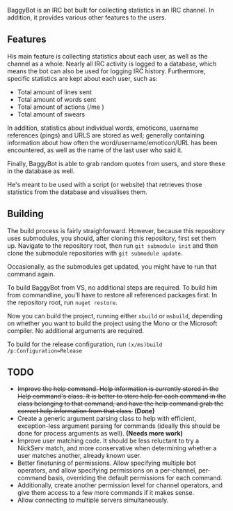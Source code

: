 
BaggyBot is an IRC bot built for collecting statistics in an IRC channel.
In addition, it provides various other features to the users.

Features
--------

His main feature is collecting statistics about each user, as well as the channel as a whole.
Nearly all IRC activity is logged to a database, which means the bot can also be used for logging IRC history.
Furthermore, specific statistics are kept about each user, such as:
 - Total amount of lines sent
 - Total amount of words sent
 - Total amount of actions (/me <action>)
 - Total amount of swears
 
In addition, statistics about individual words, emoticons, username references (pings) and URLS are stored as well; 
generally containing information about how often the word/username/emoticon/URL has been encountered,
as well as the name of the last user who said it.

Finally, BaggyBot is able to grab random quotes from users, and store these in the database as well.

He's meant to be used with a script (or website) that retrieves those statistics from the database and visualises them.

Building
--------
The build process is fairly straighforward. However, because this repository uses submodules,
you should, after cloning this repository, first set them up. Navigate to the repository root,
then run `git submodule init` and then clone the submodule repositories with `git submodule update`.

Occasionally, as the submodules get updated, you might have to run that command again.

To build BaggyBot from VS, no additional steps are required. To build him from commandline,
you'll have to restore all referenced packages first. In the repository root, run `nuget restore`.

Now you can build the project, running either `xbuild` or `msbuild`, depending on whether you want
to build the project using the Mono or the Microsoft compiler. No additional arguments are required.

To build for the release configuration, run `(x/ms)build /p:Configuration=Release`

TODO
--------

 - ~~Improve the help command. Help information is currently stored in the Help command's class.
   It is better to store help for each command in the class belonging to that command, and 
   have the help command grab the correct help information from that class.~~ **(Done)**
 - Create a generic argument parsing class to help with efficient, exception-less argument parsing
   for commands (ideally this should be done for process arguments as well). **(Needs more work)**
 - Improve user matching code. It should be less reluctant to try a NickServ match, and more conservative
   when determining whether a user matches another, already known user.
 - Better finetuning of permissions. Allow specifying multiple bot operators, and allow specifying permissions
   on a per-channel, per-command basis, overriding the default permissions for each command.
 - Additionally, create another permission level for channel operators, and give them access to a few more
   commands if it makes sense.
 - Allow connecting to multiple servers simultaneously.
